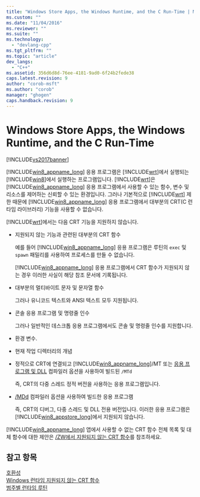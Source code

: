 ```yaml
---
title: "Windows Store Apps, the Windows Runtime, and the C Run-Time | Microsoft Docs"
ms.custom: ""
ms.date: "11/04/2016"
ms.reviewer: ""
ms.suite: ""
ms.technology: 
  - "devlang-cpp"
ms.tgt_pltfrm: ""
ms.topic: "article"
dev_langs: 
  - "C++"
ms.assetid: 356d6d8d-76ee-4181-9ad0-6f24b2fede38
caps.latest.revision: 9
author: "corob-msft"
ms.author: "corob"
manager: "ghogen"
caps.handback.revision: 9
---
```

# Windows Store Apps, the Windows Runtime, and the C Run-Time
[!INCLUDE[vs2017banner](../assembler/inline/includes/vs2017banner.md)]

[!INCLUDE[win8_appname_long](../build/includes/win8_appname_long_md.md)] 응용 프로그램은 [!INCLUDE[wrt](../atl/reference/includes/wrt_md.md)]에서 실행되는 [!INCLUDE[win8](../build/includes/win8_md.md)]에서 실행하는 프로그램입니다.  [!INCLUDE[wrt](../atl/reference/includes/wrt_md.md)]은 [!INCLUDE[win8_appname_long](../build/includes/win8_appname_long_md.md)] 응용 프로그램에서 사용할 수 있는 함수, 변수 및 리소스를 제어하는 신뢰할 수 있는 환경입니다.  그러나 기본적으로 [!INCLUDE[wrt](../atl/reference/includes/wrt_md.md)] 제한 때문에 [!INCLUDE[win8_appname_long](../build/includes/win8_appname_long_md.md)] 응용 프로그램에서 대부분의 CRT\(C 런타임 라이브러리\) 기능을 사용할 수 없습니다.  
  
 [!INCLUDE[wrt](../atl/reference/includes/wrt_md.md)]에서는 다음 CRT 기능을 지원하지 않습니다.  
  
-   지원되지 않는 기능과 관련된 대부분의 CRT 함수  
  
     예를 들어 [!INCLUDE[win8_appname_long](../build/includes/win8_appname_long_md.md)] 응용 프로그램은 루틴의 `exec` 및 `spawn` 패밀리를 사용하여 프로세스를 만들 수 없습니다.  
  
     [!INCLUDE[win8_appname_long](../build/includes/win8_appname_long_md.md)] 응용 프로그램에서 CRT 함수가 지원되지 않는 경우 이러한 사실이 해당 참조 문서에 기록됩니다.  
  
-   대부분의 멀티바이트 문자 및 문자열 함수  
  
     그러나 유니코드 텍스트와 ANSI 텍스트 모두 지원됩니다.  
  
-   콘솔 응용 프로그램 및 명령줄 인수  
  
     그러나 일반적인 데스크톱 응용 프로그램에서도 콘솔 및 명령줄 인수를 지원합니다.  
  
-   환경 변수.  
  
-   현재 작업 디렉터리의 개념  
  
-   정적으로 CRT에 연결되고 [!INCLUDE[win8_appname_long](../build/includes/win8_appname_long_md.md)]\/MT 또는 [응용 프로그램 및 DLL](../build/reference/md-mt-ld-use-run-time-library.md) 컴파일러 옵션을 사용하여 빌드된 `/MTd`  
  
     즉, CRT의 다중 스레드 정적 버전을 사용하는 응용 프로그램입니다.  
  
-   [\/MDd](../build/reference/md-mt-ld-use-run-time-library.md) 컴파일러 옵션을 사용하여 빌드한 응용 프로그램  
  
     즉, CRT의 디버그, 다중 스레드 및 DLL 전용 버전입니다.  이러한 응용 프로그램은 [!INCLUDE[win8_appstore_long](../build/reference/includes/win8_appstore_long_md.md)]에서 지원되지 않습니다.  
  
 [!INCLUDE[win8_appname_long](../build/includes/win8_appname_long_md.md)] 앱에서 사용할 수 없는 CRT 함수 전체 목록 및 대체 함수에 대한 제안은 [\/ZW에서 지원되지 않는 CRT 함수](http://msdn.microsoft.com/library/windows/apps/jj606124.aspx)를 참조하세요.  
  
## 참고 항목  
 [호환성](../c-runtime-library/compatibility.md)   
 [Windows 런타임 지원되지 않는 CRT 함수](../c-runtime-library/windows-runtime-unsupported-crt-functions.md)   
 [범주별 런타임 루틴](../c-runtime-library/run-time-routines-by-category.md)